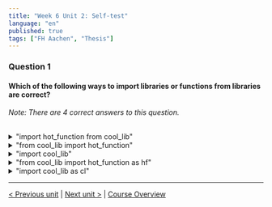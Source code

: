 ```yaml
---
title: "Week 6 Unit 2: Self-test"
language: "en"
published: true
tags: ["FH Aachen", "Thesis"]
---
```


### Question 1

#### Which of the following ways to import libraries or functions from libraries are correct?

*Note: There are 4 correct answers to this question.*

<br>

<details>
	<summary>"import hot_function from cool_lib"</summary>
	❌
</details>


<details>
	<summary>"from cool_lib import hot_function"</summary>
	✅
</details>


<details>
	<summary>"import cool_lib"</summary>
	✅
</details>


<details>
	<summary>"from cool_lib import hot_function as hf"</summary>
	✅
</details>


<details>
	<summary>"import cool_lib as cl"</summary>
	✅
</details>

---

[< Previous unit](/teaching/python-mooc/week6_unit2_import_libraries) | [Next unit >](/teaching/python-mooc/week6_unit3_math) |
[Course Overview](/teaching/python-mooc)